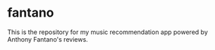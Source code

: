 # fantano
This is the repository for my music recommendation app powered by Anthony Fantano's reviews.
